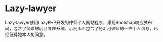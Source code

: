 Lazy-lawyer
===========

Lazy-lawyer使用LazyPHP开发的律师个人网站程序，采用Bootstrap响应式布局，包含了简单的后台管理系统。示例页面包含了杨昕月律师的一些个人信息，已经征得她本人的同意。
